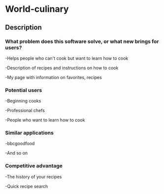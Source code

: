 # World-culinary

## Description 

### What problem does this software solve, or what new brings for users?

-Helps people who can't cook but want to learn how to cook

-Description of recipes and instructions on how to cook

-My page with information on favorites, recipes


### Potential users

-Beginning cooks

-Professional chefs

-People who want to learn how to cook

### Similar applications 

-bbcgoodfood

-And so on

### Competitive advantage

-The history of your recipes 

-Quick recipe search
